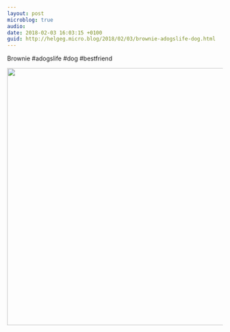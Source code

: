 ```yaml
---
layout: post
microblog: true
audio: 
date: 2018-02-03 16:03:15 +0100
guid: http://helgeg.micro.blog/2018/02/03/brownie-adogslife-dog.html
---
```

Brownie #adogslife #dog #bestfriend

<img src="http://microblog.helgegudmundsen.com/uploads/2018/d54fe1d855.jpg" width="600" height="600" />
